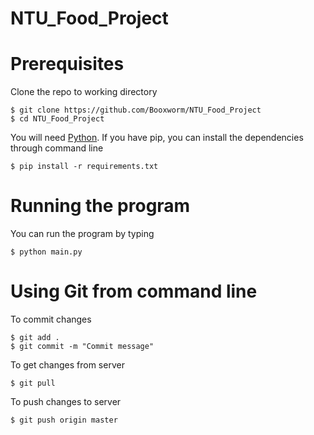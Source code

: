 # NTU_Food_Project

# Prerequisites

Clone the repo to working directory
```
$ git clone https://github.com/Booxworm/NTU_Food_Project
$ cd NTU_Food_Project
```

You will need [Python](https://www.python.org/downloads/). If you have pip, you can install the dependencies through command line
```
$ pip install -r requirements.txt
```

# Running the program

You can run the program by typing
```
$ python main.py
```

# Using Git from command line

To commit changes
```
$ git add .
$ git commit -m "Commit message"
```

To get changes from server
```
$ git pull
```

To push changes to server
```
$ git push origin master
```
